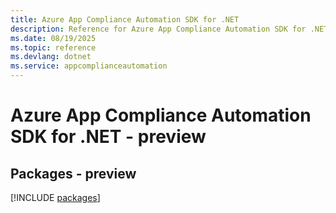 ```yaml
---
title: Azure App Compliance Automation SDK for .NET
description: Reference for Azure App Compliance Automation SDK for .NET
ms.date: 08/19/2025
ms.topic: reference
ms.devlang: dotnet
ms.service: appcomplianceautomation
---
```

# Azure App Compliance Automation SDK for .NET - preview
## Packages - preview
[!INCLUDE [packages](app-compliance-automation-index.md)]